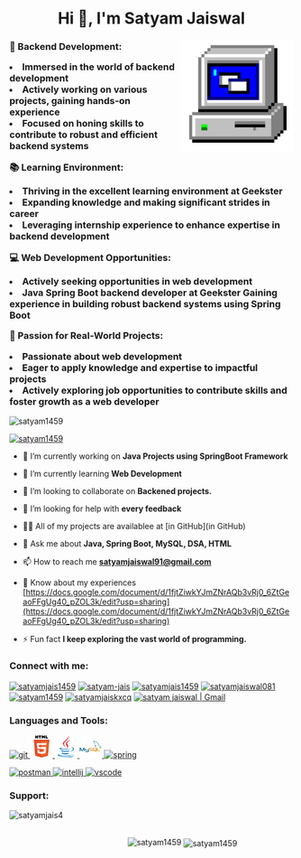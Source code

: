 <h1 align="center">Hi 👋, I'm Satyam Jaiswal</h1>
<img align="right" alt="GIF" src="https://github.com/deut-erium/deut-erium/blob/master/assets/computer.gif?raw=1" width="200vw" />

<h3 align="left">

🚀 Backend Development:

<li>Immersed in the world of backend development</li>
<li>Actively working on various projects, gaining hands-on experience</li>
<li>Focused on honing skills to contribute to robust and efficient backend systems</li>

📚 Learning Environment:

<li>Thriving in the excellent learning environment at Geekster</li>
<li>Expanding knowledge and making significant strides in career</li>
<li>Leveraging internship experience to enhance expertise in backend development</li>

💻 Web Development Opportunities:

<li>Actively seeking opportunities in web development</li>
<li>Java Spring Boot backend developer at Geekster
Gaining experience in building robust backend systems using Spring Boot</li>

🌟 Passion for Real-World Projects:

<li>Passionate about web development</li>
<li>Eager to apply knowledge and expertise to impactful projects</li>
<li>Actively exploring job opportunities to contribute skills and foster growth as a web developer</li>
</h3>

<p align="left"> <img src="https://komarev.com/ghpvc/?username=satyam1459&label=Profile%20views&color=0e75b6&style=flat" alt="satyam1459" /> </p>

<p align="left"> <a href="https://twitter.com/satyam1459" target="blank"><img src="https://img.shields.io/twitter/follow/satyam1459?logo=twitter&style=for-the-badge" alt="satyam1459" /></a> </p>

- 🔭 I’m currently working on **Java Projects using SpringBoot Framework**

- 🌱 I’m currently learning **Web Development**

- 👯 I’m looking to collaborate on **Backened projects.**

- 🤝 I’m looking for help with **every feedback**

- 👨‍💻 All of my projects are availablee at [in GitHub](in GitHub)

- 💬 Ask me about **Java, Spring Boot, MySQL, DSA, HTML**

- 📫 How to reach me **satyamjaiswal91@gmail.com**

- 📄 Know about my experiences [https://docs.google.com/document/d/1fjtZiwkYJmZNrAQb3vRj0_6ZtGeaoFFgUg40_pZOL3k/edit?usp=sharing](https://docs.google.com/document/d/1fjtZiwkYJmZNrAQb3vRj0_6ZtGeaoFFgUg40_pZOL3k/edit?usp=sharing)

- ⚡ Fun fact **I keep exploring the vast world of programming.**

<h3 align="left">Connect with me:</h3>
<p align="left">
<a href="[https://twitter.com/satyam1459](https://twitter.com/Satyam1459)" target="blank"><img align="center" src="https://raw.githubusercontent.com/rahuldkjain/github-profile-readme-generator/master/src/images/icons/Social/twitter.svg" alt="satyamjais1459" height="30" width="40" /></a>
<a href="https://linkedin.com/in/satyam-jais" target="blank"><img align="center" src="https://raw.githubusercontent.com/rahuldkjain/github-profile-readme-generator/master/src/images/icons/Social/linked-in-alt.svg" alt="satyam-jais" height="30" width="40" /></a>
<a href="https://instagram.com/satyamjais1459" target="blank"><img align="center" src="https://raw.githubusercontent.com/rahuldkjain/github-profile-readme-generator/master/src/images/icons/Social/instagram.svg" alt="satyamjais1459" height="30" width="40" /></a>
<a href="https://www.hackerrank.com/satyamjaiswal081" target="blank"><img align="center" src="https://raw.githubusercontent.com/rahuldkjain/github-profile-readme-generator/master/src/images/icons/Social/hackerrank.svg" alt="satyamjaiswal081" height="30" width="40" /></a>
<a href="https://www.leetcode.com/satyam1459" target="blank"><img align="center" src="https://raw.githubusercontent.com/rahuldkjain/github-profile-readme-generator/master/src/images/icons/Social/leet-code.svg" alt="satyam1459" height="30" width="40" /></a>
<a href="https://auth.geeksforgeeks.org/user/satyamjaiskxcq" target="blank"><img align="center" src="https://raw.githubusercontent.com/rahuldkjain/github-profile-readme-generator/master/src/images/icons/Social/geeks-for-geeks.svg" alt="satyamjaiskxcq" height="30" width="40" /></a>
</a>
  <a href="mailto:satyamjaiswal91@gmail.com">
    <img align="center" alt="satyam jaiswal | Gmail" width="26px" src="https://github.com/TheDudeThatCode/TheDudeThatCode/blob/master/Assets/Gmail.svg" />
  </a>
</p>


<h3 align="left">Languages and Tools:</h3>
<p align="left"> <a href="https://git-scm.com/" target="_blank" rel="noreferrer"> <img src="https://www.vectorlogo.zone/logos/git-scm/git-scm-icon.svg" alt="git" width="40" height="40"/> </a> <a href="https://www.w3.org/html/" target="_blank" rel="noreferrer"> <img src="https://raw.githubusercontent.com/devicons/devicon/master/icons/html5/html5-original-wordmark.svg" alt="html5" width="40" height="40"/> </a> <a href="https://www.java.com" target="_blank" rel="noreferrer"> <img src="https://raw.githubusercontent.com/devicons/devicon/master/icons/java/java-original.svg" alt="java" width="40" height="40"/> </a> <a href="https://www.mysql.com/" target="_blank" rel="noreferrer"> <img src="https://raw.githubusercontent.com/devicons/devicon/master/icons/mysql/mysql-original-wordmark.svg" alt="mysql" width="40" height="40"/> </a> <a href="https://spring.io/" target="_blank" rel="noreferrer"> <img src="https://www.vectorlogo.zone/logos/springio/springio-icon.svg" alt="spring" width="40" height="40"/> </a> </p></a> <a href="https://postman.com" target="_blank" rel="noreferrer"> <img src="https://www.vectorlogo.zone/logos/getpostman/getpostman-icon.svg" alt="postman" width="40" height="40"/> </a>
<a href="https://www.jetbrains.com/idea/features/#:~:text=IntelliJ%20IDEA%20is%20the%20leading,development%20support%2C%20and%20much%20more." target="_blank" rel="noreferrer"> <img src="https://upload.wikimedia.org/wikipedia/commons/thumb/9/9c/IntelliJ_IDEA_Icon.svg/1024px-IntelliJ_IDEA_Icon.svg.png" alt="intellij" width="40" height="40"/> </a>
 <a href="https://code.visualstudio.com/" target="_blank" rel="noreferrer"> <img src="https://cdn.dribbble.com/users/6569/screenshots/16471177/media/8bbfe7fd594073dc6271d5d852c7381a.png?compress=1&resize=400x300&vertical=top" alt="vscode" width="40" height="40"/> </a>
<h3 align="left">Support:</h3>



<p><a href="https://www.buymeacoffee.com/satyamjais4"> <img align="left" src="https://cdn.buymeacoffee.com/buttons/v2/default-yellow.png" height="50" width="210" alt="satyamjais4" /></a></p><br><br>

<p><img align="left" src="https://github-readme-stats.vercel.app/api/top-langs?username=satyam1459&show_icons=true&locale=en&layout=compact" alt="satyam1459" /></p>

<p>&nbsp;<img align="center" src="https://github-readme-stats.vercel.app/api?username=satyam1459&show_icons=true&locale=en" alt="satyam1459" /></p>
